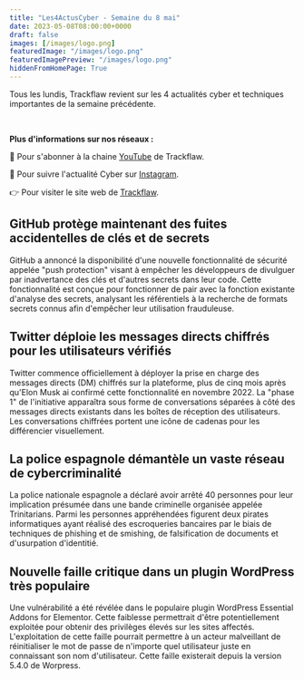```yaml
---
title: "Les4ActusCyber - Semaine du 8 mai"
date: 2023-05-08T08:00:00+0000
draft: false
images: [/images/logo.png]
featuredImage: "/images/logo.png"
featuredImagePreview: "/images/logo.png"
hiddenFromHomePage: True
---
```

    
Tous les lundis, Trackflaw revient sur les 4 actualités cyber et techniques importantes de la semaine précédente.

<br>

**Plus d'informations sur nos réseaux :**

🔴 Pour s'abonner à la chaine [YouTube](https://www.youtube.com/@trackflaw) de Trackflaw.

📸 Pour suivre l'actualité Cyber sur [Instagram](https://www.instagram.com/trackflaw/).

👉 Pour visiter le site web de [Trackflaw](https://trackflaw.com).

    
## GitHub protège maintenant des fuites accidentelles de clés et de secrets

GitHub a annoncé la disponibilité d'une nouvelle fonctionnalité de sécurité appelée "push protection" visant à empêcher les développeurs de divulguer par inadvertance des clés et d'autres secrets dans leur code.
Cette fonctionnalité est conçue pour fonctionner de pair avec la fonction existante d'analyse des secrets, analysant les référentiels à la recherche de formats secrets connus afin d'empêcher leur utilisation frauduleuse.


## Twitter déploie les messages directs chiffrés pour les utilisateurs vérifiés

Twitter commence officiellement à déployer la prise en charge des messages directs (DM) chiffrés sur la plateforme, plus de cinq mois après qu'Elon Musk ai confirmé cette fonctionnalité en novembre 2022.
La "phase 1" de l'initiative apparaîtra sous forme de conversations séparées à côté des messages directs existants dans les boîtes de réception des utilisateurs. Les conversations chiffrées portent une icône de cadenas pour les différencier visuellement.


## La police espagnole démantèle un vaste réseau de cybercriminalité

La police nationale espagnole a déclaré avoir arrêté 40 personnes pour leur implication présumée dans une bande criminelle organisée appelée Trinitarians.
Parmi les personnes appréhendées figurent deux pirates informatiques ayant réalisé des escroqueries bancaires par le biais de techniques de phishing et de smishing, de falsification de documents et d'usurpation d'identitié.


## Nouvelle faille critique dans un plugin WordPress très populaire

Une vulnérabilité a été révélée dans le populaire plugin WordPress Essential Addons for Elementor. Cette faiblesse permettrait d'être potentiellement exploitée pour obtenir des privilèges élevés sur les sites affectés.
L'exploitation de cette faille pourrait permettre à un acteur malveillant de réinitialiser le mot de passe de n'importe quel utilisateur juste en connaissant son nom d'utilisateur. Cette faille existerait depuis la version 5.4.0 de Worpress.

